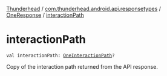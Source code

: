 [Thunderhead](../../index.md) / [com.thunderhead.android.api.responsetypes](../index.md) / [OneResponse](index.md) / [interactionPath](./interaction-path.md)

# interactionPath

`val interactionPath: `[`OneInteractionPath`](../../com.thunderhead.android.api.interactions/-one-interaction-path/index.md)`?`

Copy of the interaction path returned from the API response.

